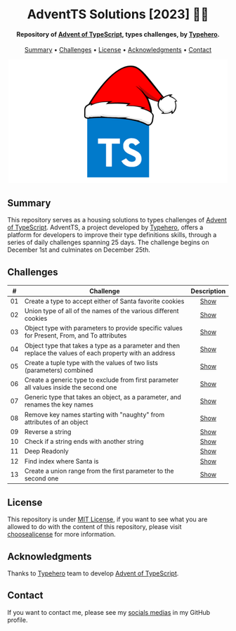 <h1 align="center">
    AdventTS Solutions [2023] 🎅🎄
</h1>

<h4 align="center">
    Repository of <a href="https://typehero.dev/aot-2023" target="_blank">Advent of TypeScript<a>, types challenges, by <a href="https://typehero.dev/" target="_blank">Typehero</a>.
</h4>

<p align="center">
    <a href="#----summary">Summary</a> •
    <a href="#----challenges">Challenges</a> •
    <a href="#----license">License</a> •
    <a href="#----acknowledgments">Acknowledgments</a> •
    <a href="#----contact">Contact</a>
</p>

<p align="center">
    <img src="./.github/adventts-logo.png" width="500">
</p>

<h2>
    Summary
</h2>
<p>
    This repository serves as a housing solutions to types challenges of <a href="https://typehero.dev/aot-2023" target="_blank">Advent of TypeScript<a>. AdventTS, a project developed by <a href="https://typehero.dev/" target="_blank">Typehero</a>, offers a platform for developers to improve their type definitions skills, through a series of daily challenges spanning 25 days. The challenge begins on December 1st and culminates on December 25th.
</p>

<h2>
    Challenges
</h2>

|  #  | Challenge                                                                                                 |        Description         |
| :-: | --------------------------------------------------------------------------------------------------------- | :------------------------: |
| 01  | Create a type to accept either of Santa favorite cookies                                                  | [Show](./src/01-challenge) |
| 02  | Union type of all of the names of the various different cookies                                           | [Show](./src/02-challenge) |
| 03  | Object type with parameters to provide specific values for Present, From, and To attributes               | [Show](./src/03-challenge) |
| 04  | Object type that takes a type as a parameter and then replace the values of each property with an address | [Show](./src/04-challenge) |
| 05  | Create a tuple type with the values of two lists (parameters) combined                                    | [Show](./src/05-challenge) |
| 06  | Create a generic type to exclude from first parameter all values inside the second one                    | [Show](./src/06-challenge) |
| 07  | Generic type that takes an object, as a parameter, and renames the key names                              | [Show](./src/07-challenge) |
| 08  | Remove key names starting with "naughty" from attributes of an object                                     | [Show](./src/08-challenge) |
| 09  | Reverse a string                                                                                          | [Show](./src/09-challenge) |
| 10  | Check if a string ends with another string                                                                | [Show](./src/10-challenge) |
| 11  | Deep Readonly                                                                                             | [Show](./src/11-challenge) |
| 12  | Find index where Santa is                                                                                 | [Show](./src/12-challenge) |
| 13  | Create a union range from the first parameter to the second one                                           | [Show](./src/13-challenge) |

<h2>
    License
</h2>
<p>
    This repository is under <a href="./LICENSE" target="_blank">MIT License</a>, if you want to see what you are allowed to do with the content of this repository, please visit <a href="https://choosealicense.com/licenses/" target="_blank">choosealicense</a> for more information.
</p>

<h2>
    Acknowledgments
</h2>
<p>
    Thanks to <a href="https://typehero.dev/" target="_blank">Typehero</a> team to develop <a href="https://typehero.dev/aot-2023" target="_blank">Advent of TypeScript<a>.
</p>

<h2>
    Contact
</h1>
<p>
    If you want to contact me, please see my <a href="https://github.com/hozlucas28" target="_blank">socials medias</a> in my GitHub profile.
</p>
